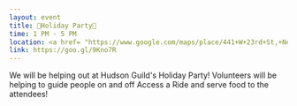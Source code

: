 ```yaml
---
layout: event
title: 🎉Holiday Party🎉
time: 1 PM - 5 PM
location: <a href= "https://www.google.com/maps/place/441+W+23rd+St,+New+York,+NY+10011/@40.7471697,-74.0051113,17z/data=!3m1!4b1!4m5!3m4!1s0x89c259b9c60a13cd:0xc268284a212e592c!8m2!3d40.7471697!4d-74.0029226">441 W 23rd Street</a>, Manhattan
link: https://goo.gl/9Kno7R
---
```

We will be helping out at Hudson Guild's Holiday Party! Volunteers will be helping to guide people on and off Access a Ride and serve food to the attendees!
